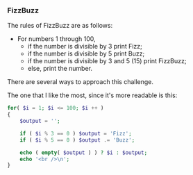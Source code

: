 ### FizzBuzz

The rules of FizzBuzz are as follows:

* For numbers 1 through 100,
  * if the number is divisible by 3 print Fizz;
  * if the number is divisible by 5 print Buzz;
  * if the number is divisible by 3 and 5 \(15\) print FizzBuzz;
  * else, print the number.

There are several ways to approach this challenge.

The one that I like the most, since it's more readable is this:

```php
for( $i = 1; $i <= 100; $i ++ )
{
    $output = '';

    if ( $i % 3 == 0 ) $output = 'Fizz';
    if ( $i % 5 == 0 ) $output .= 'Buzz';

    echo ( empty( $output ) ) ? $i : $output;
    echo '<br />\n';
}
```








